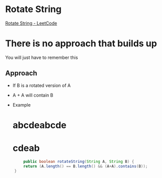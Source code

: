 # Rotate String

[Rotate String - LeetCode](https://leetcode.com/problems/rotate-string/)

# There is no approach that builds up

You will just have to remember this 

## Approach

- If B is a rotated version of A
- A + A will contain B
- Example
    
    # abcdeabcde
    
    # cdeab
    

```java
		public boolean rotateString(String A, String B) {
        return (A.length() == B.length() && (A+A).contains(B));
    }
```